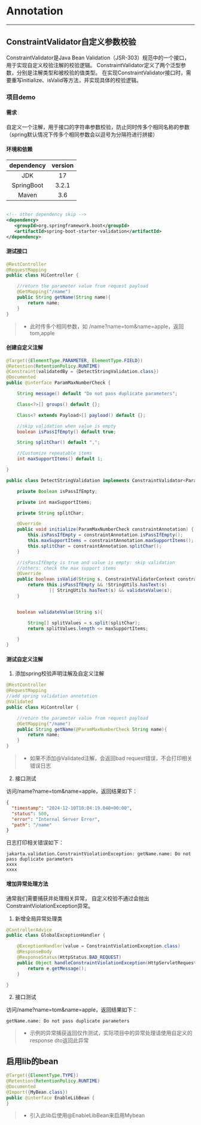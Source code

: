 # Annotation

----
## ConstraintValidator自定义参数校验
ConstraintValidator是Java Bean Validation（JSR-303）规范中的一个接口，用于实现自定义校验注解的校验逻辑。
ConstraintValidator定义了两个泛型参数，分别是注解类型和被校验的值类型。
在实现ConstraintValidator接口时，需要重写initialize、isValid等方法，并实现具体的校验逻辑。


### 项目demo

#### 需求

自定义一个注解，用于接口的字符串参数校验，防止同时传多个相同名称的参数（spring默认情况下传多个相同参数会以逗号为分隔符进行拼接）

#### 环境和依赖

| dependency | version |
|:----------:|:-------:|
|    JDK     |   17    |
| SpringBoot |  3.2.1  |
|   Maven    |   3.6   |

```xml

<!-- other dependency skip -->
<dependency>
   <groupId>org.springframework.boot</groupId>
   <artifactId>spring-boot-starter-validation</artifactId>
</dependency>

```


#### 测试接口

```java
@RestController
@RequestMapping
public class HiController {

    //return the parameter value from request payload
    @GetMapping("/name")
    public String getName(String name){
        return name;
    }
}
```

>- 此时传多个相同参数，如 /name?name=tom&name=apple，返回 tom,apple

#### 创建自定义注解

```java
@Target({ElementType.PARAMETER, ElementType.FIELD})
@Retention(RetentionPolicy.RUNTIME)
@Constraint(validatedBy = {DetectStringValidation.class})
@Documented
public @interface ParamMaxNumberCheck {

    String message() default "Do not pass duplicate parameters";

    Class<?>[] groups() default {};

    Class<? extends Payload>[] payload() default {};

    //skip validation when value is empty
    boolean isPassIfEmpty() default true;

    String splitChar() default ",";

    //Customize repeatable items
    int maxSupportItems() default 1;

}
```


```java
public class DetectStringValidation implements ConstraintValidator<ParamMaxNumberCheck, String> {

    private Boolean isPassIfEmpty;

    private int maxSupportItems;

    private String splitChar;

    @Override
    public void initialize(ParamMaxNumberCheck constraintAnnotation) {
        this.isPassIfEmpty = constraintAnnotation.isPassIfEmpty();
        this.maxSupportItems = constraintAnnotation.maxSupportItems();
        this.splitChar = constraintAnnotation.splitChar();
    }

    //isPassIfEmpty is true and value is empty: skip validation
    //others: check the max support items
    @Override
    public boolean isValid(String s, ConstraintValidatorContext constraintValidatorContext) {
        return this.isPassIfEmpty && !StringUtils.hasText(s)
                || StringUtils.hasText(s) && validateValue(s);
    }


    boolean validateValue(String s){

        String[] splitValues = s.split(splitChar);
        return splitValues.length <= maxSupportItems;

    }
}
```

#### 测试自定义注解

1. 添加spring校验声明注解及自定义注解

```java
@RestController
@RequestMapping
//add spring validation annotation
@Validated
public class HiController {

    //return the parameter value from request payload
    @GetMapping("/name")
    public String getName(@ParamMaxNumberCheck String name){
        return name;
    }
}
```

>- 如果不添加@Validated注解，会返回bad request错误，不会打印相关错误日志

2. 接口测试

访问/name?name=tom&name=apple，返回结果如下：

```json
{
  "timestamp": "2024-12-10T10:04:19.040+00:00",
  "status": 500,
  "error": "Internal Server Error",
  "path": "/name"
}
```

日志打印相关错误如下：

```
jakarta.validation.ConstraintViolationException: getName.name: Do not pass duplicate parameters
xxxx
xxxx

```

#### 增加异常处理方法

通常我们需要捕获并处理相关异常， 自定义校验不通过会抛出ConstraintViolationException异常。

1. 新增全局异常处理类

```java
@ControllerAdvice
public class GlobalExceptionHandler {

    @ExceptionHandler(value = ConstraintViolationException.class)
    @ResponseBody
    @ResponseStatus(HttpStatus.BAD_REQUEST)
    public Object handleConstraintViolationException(HttpServletRequest request, ConstraintViolationException e){
        return e.getMessage();
    }

}
```

2. 接口测试

访问/name?name=tom&name=apple，返回结果如下：

```
getName.name: Do not pass duplicate parameters
```

>- 示例的异常捕获返回仅作测试，实际项目中的异常处理请使用自定义的response dto返回此异常



## 启用lib的bean

```java
@Target({ElementType.TYPE})
@Retention(RetentionPolicy.RUNTIME)
@Documented
@Import({MyBean.class})
public @interface EnableLibBean {
}
```

>- 引入此lib后使用@EnableLibBean来启用Mybean